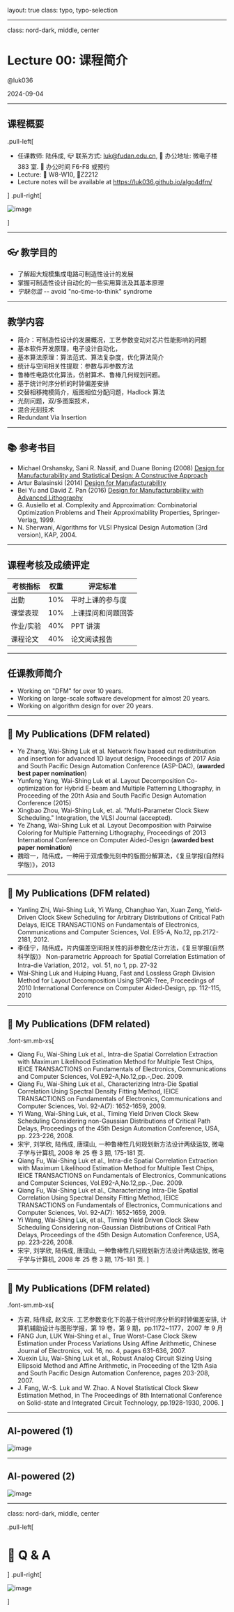 layout: true
class: typo, typo-selection

---

class: nord-dark, middle, center

# Lecture 00: 课程简介

@luk036

2024-09-04

---

## 课程概要

.pull-left[

- 任课教师: 陆伟成, 📪 联系方式: <luk@fudan.edu.cn>, 📍 办公地址:
  微电子楼 383 室. 📆 办公时间 F6-F8 或预约
- Lecture: 📆 W8-W10, 📍Z2212
- Lecture notes will be available at
  <https://luk036.github.io/algo4dfm/>

] .pull-right[

![image](figs/dfm.svg)

]

---

## 👓 教学目的

- 了解超大规模集成电路可制造性设计的发展
- 掌握可制造性设计自动化的一些实用算法及其基本原理
- _宁缺勿滥_ -- avoid "no-time-to-think" syndrome

---

## 教学内容

- 简介：可制造性设计的发展概况，工艺参数变动对芯片性能影响的问题
- 基本软件开发原理，电子设计自动化，
- 基本算法原理：算法范式、算法复杂度，优化算法简介
- 统计与空间相关性提取：参数与非参数方法
- 鲁棒性电路优化算法，仿射算术、鲁棒几何规划问题。
- 基于统计时序分析的时钟偏差安排
- 交替相移掩模简介，版图相位分配问题，Hadlock 算法
- 光刻问题，双/多图案技术，
- 混合光刻技术
- Redundant Via Insertion

---

## 📚 参考书目

- Michael Orshansky, Sani R. Nassif, and Duane Boning (2008) [Design
  for Manufacturability and Statistical Design: A Constructive
  Approach](https://rd.springer.com/book/10.1007/978-0-387-69011-7)
- Artur Balasinski (2014) [Design for
  Manufacturability](https://rd.springer.com/book/10.1007/978-1-4614-1761-3)
- Bei Yu and David Z. Pan (2016) [Design for Manufacturability with
  Advanced
  Lithography](https://rd.springer.com/book/10.1007/978-3-319-20385-0)
- G. Ausiello et al. Complexity and Approximation: Combinatorial
  Optimization Problems and Their Approximability Properties,
  Springer-Verlag, 1999.
- N. Sherwani, Algorithms for VLSI Physical Design Automation (3rd
  version), KAP, 2004.

---

## 课程考核及成绩评定

| 考核指标  | 权重 | 评定标准           |
| --------- | ---- | ------------------ |
| 出勤      | 10%  | 平时上课的参与度   |
| 课堂表现  | 10%  | 上课提问和问题回答 |
| 作业/实验 | 40%  | PPT 讲演           |
| 课程论文  | 40%  | 论文阅读报告       |

---

## 任课教师简介

- Working on "DFM" for over 10 years.
- Working on large-scale software development for almost 20 years.
- Working on algorithm design for over 20 years.

---

## 📜 My Publications (DFM related)

- Ye Zhang, Wai-Shing Luk et al. Network flow based cut redistribution
  and insertion for advanced 1D layout design, Proceedings of 2017
  Asia and South Pacific Design Automation Conference (ASP-DAC),
  (**awarded best paper nomination**)
- Yunfeng Yang, Wai-Shing Luk et al. Layout Decomposition
  Co-optimization for Hybrid E-beam and Multiple Patterning
  Lithography, in Proceeding of the 20th Asia and South Pacific Design
  Automation Conference (2015)
- Xingbao Zhou, Wai-Shing Luk, et. al. "Multi-Parameter Clock Skew
  Scheduling." Integration, the VLSI Journal (accepted).
- Ye Zhang, Wai-Shing Luk et al. Layout Decomposition with Pairwise
  Coloring for Multiple Patterning Lithography, Proceedings of 2013
  International Conference on Computer Aided-Design (**awarded best
  paper nomination**)
- 魏晗一，陆伟成，一种用于双成像光刻中的版图分解算法，《复旦学报(自然科学版)》，2013

---

## 📜 My Publications (DFM related)

- Yanling Zhi, Wai-Shing Luk, Yi Wang, Changhao Yan, Xuan Zeng,
  Yield-Driven Clock Skew Scheduling for Arbitrary Distributions of
  Critical Path Delays, IEICE TRANSACTIONS on Fundamentals of
  Electronics, Communications and Computer Sciences, Vol. E95-A,
  No.12, pp.2172-2181, 2012.
- 李佳宁，陆伟成，片内偏差空间相关性的非参数化估计方法，《复旦学报(自然科学版)》
  Non-parametric Approach for Spatial Correlation Estimation of
  Intra-die Variation, 2012，vol. 51, no 1, pp. 27-32
- Wai-Shing Luk and Huiping Huang, Fast and Lossless Graph Division
  Method for Layout Decomposition Using SPQR-Tree, Proceedings of 2010
  International Conference on Computer Aided-Design, pp. 112-115, 2010

---

## 📜 My Publications (DFM related)

.font-sm.mb-xs[

- Qiang Fu, Wai-Shing Luk et al., Intra-die Spatial Correlation
  Extraction with Maximum Likelihood Estimation Method for Multiple
  Test Chips, IEICE TRANSACTIONS on Fundamentals of Electronics,
  Communications and Computer Sciences,
  Vol.E92-A,No.12,pp.-,Dec. 2009.
- Qiang Fu, Wai-Shing Luk et al., Characterizing Intra-Die Spatial
  Correlation Using Spectral Density Fitting Method, IEICE
  TRANSACTIONS on Fundamentals of Electronics, Communications and
  Computer Sciences, Vol. 92-A(7): 1652-1659, 2009.
- Yi Wang, Wai-Shing Luk, et al., Timing Yield Driven Clock Skew
  Scheduling Considering non-Gaussian Distributions of Critical Path
  Delays, Proceedings of the 45th Design Automation Conference, USA,
  pp. 223-226, 2008.
- 宋宇, 刘学欣, 陆伟成, 唐璞山, 一种鲁棒性几何规划新方法设计两级运放,
  微电子学与计算机, 2008 年 25 卷 3 期, 175-181 页.
- Qiang Fu, Wai-Shing Luk et al., Intra-die Spatial Correlation
  Extraction with Maximum Likelihood Estimation Method for Multiple
  Test Chips, IEICE TRANSACTIONS on Fundamentals of Electronics,
  Communications and Computer Sciences,
  Vol.E92-A,No.12,pp.-,Dec. 2009.
- Qiang Fu, Wai-Shing Luk et al., Characterizing Intra-Die Spatial
  Correlation Using Spectral Density Fitting Method, IEICE
  TRANSACTIONS on Fundamentals of Electronics, Communications and
  Computer Sciences, Vol. 92-A(7): 1652-1659, 2009.
- Yi Wang, Wai-Shing Luk, et al., Timing Yield Driven Clock Skew
  Scheduling Considering non-Gaussian Distributions of Critical Path
  Delays, Proceedings of the 45th Design Automation Conference, USA,
  pp. 223-226, 2008.
- 宋宇, 刘学欣, 陆伟成, 唐璞山, 一种鲁棒性几何规划新方法设计两级运放,
  微电子学与计算机, 2008 年 25 卷 3 期, 175-181 页.
]

---

## 📜 My Publications (DFM related)

.font-sm.mb-xs[

- 方君, 陆伟成, 赵文庆.
  工艺参数变化下的基于统计时序分析的时钟偏差安排,
  计算机辅助设计与图形学报，第 19 卷，第 9 期，pp.1172\~1177，2007 年
  9 月
- FANG Jun, LUK Wai-Shing et al., True Worst-Case Clock Skew
  Estimation under Process Variations Using Affine Arithmetic, Chinese
  Journal of Electronics, vol. 16, no. 4, pages 631-636, 2007.
- Xuexin Liu, Wai-Shing Luk et al., Robust Analog Circuit Sizing Using
  Ellipsoid Method and Affine Arithmetic, in Proceeding of the 12th
  Asia and South Pacific Design Automation Conference, pages
  203-208, 2007.
- J. Fang, W.-S. Luk and W. Zhao. A Novel Statistical Clock Skew
  Estimation Method, in The Proceedings of 8th International
  Conference on Solid-state and Integrated Circuit Technology,
  pp.1928-1930, 2006.
  ]

---

## AI-powered (1)

![image](figs/gamma1.png)

---

## AI-powered (2)

![image](figs/gamma2.png)

---

class: nord-dark, middle, center

.pull-left[

# 🙋 Q & A️

] .pull-right[

![image](figs/questions-and-answers.svg)

]

